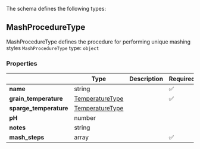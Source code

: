 The schema defines the following types:

## MashProcedureType
  
MashProcedureType defines the procedure for performing unique mashing styles
`MashProcedureType` type: `object`

### Properties

|   |Type|Description|Required|
|---|----|-----------|--------|
| **name** | string|  | :white_check_mark: |
| **grain_temperature** | [TemperatureType](measureable_units.json.md#temperaturetype)|  | :white_check_mark: |
| **sparge_temperature** | [TemperatureType](measureable_units.json.md#temperaturetype)|  |  |
| **pH** | number|  |  |
| **notes** | string|  |  |
| **mash_steps** | array|  | :white_check_mark: |

